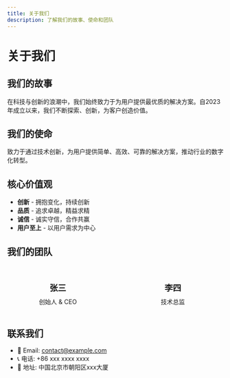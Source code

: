 ```yaml
---
title: 关于我们
description: 了解我们的故事、使命和团队
---
```


# 关于我们

## 我们的故事
在科技与创新的浪潮中，我们始终致力于为用户提供最优质的解决方案。自2023年成立以来，我们不断探索、创新，为客户创造价值。

## 我们的使命
致力于通过技术创新，为用户提供简单、高效、可靠的解决方案，推动行业的数字化转型。

## 核心价值观
- **创新** - 拥抱变化，持续创新
- **品质** - 追求卓越，精益求精
- **诚信** - 诚实守信，合作共赢
- **用户至上** - 以用户需求为中心

## 我们的团队

<div class="team-grid">
  <div class="team-member">
    <!-- <img src="/team/member1.jpg" alt="张三" class="avatar"> -->
    <h3>张三</h3>
    <p>创始人 & CEO</p>
  </div>
  
  <div class="team-member">
    <!-- <img src="/team/member2.jpg" alt="李四" class="avatar"> -->
    <h3>李四</h3>
    <p>技术总监</p>
  </div>
</div>

## 联系我们
- 📧 Email: contact@example.com
- 📞 电话: +86 xxx xxxx xxxx
- 📍 地址: 中国北京市朝阳区xxx大厦

<style>
.team-grid {
  display: grid;
  grid-template-columns: repeat(auto-fit, minmax(200px, 1fr));
  gap: 2rem;
  margin: 2rem 0;
}

.team-member {
  text-align: center;
  padding: 1rem;
  border-radius: 8px;
  background: var(--vp-c-bg-soft);
}

.avatar {
  width: 120px;
  height: 120px;
  border-radius: 50%;
  object-fit: cover;
  margin-bottom: 1rem;
}

.team-member h3 {
  margin: 0.5rem 0;
  font-size: 1.2rem;
}

.team-member p {
  margin: 0;
  color: var(--vp-c-text-2);
}
</style>

